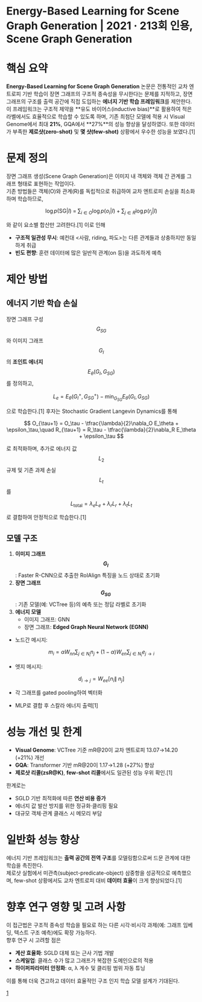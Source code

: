 # Energy-Based Learning for Scene Graph Generation | 2021 · 213회 인용, Scene Graph Generation

# 핵심 요약

**Energy-Based Learning for Scene Graph Generation** 논문은 전통적인 교차 엔트로피 기반 학습이 장면 그래프의 구조적 종속성을 무시한다는 문제를 지적하고, 장면 그래프의 구조를 출력 공간에 직접 도입하는 **에너지 기반 학습 프레임워크**를 제안한다. 이 프레임워크는 구조적 제약을 **유도 바이어스(inductive bias)**로 활용하여 적은 라벨에서도 효율적으로 학습할 수 있도록 하며, 기존 최첨단 모델에 적용 시 Visual Genome에서 최대 **21%**, GQA에서 **27%**의 성능 향상을 달성하였다. 또한 데이터가 부족한 **제로샷(zero-shot)** 및 **몇 샷(few-shot)** 상황에서 우수한 성능을 보였다.[1]

# 문제 정의

장면 그래프 생성(Scene Graph Generation)은 이미지 내 객체와 객체 간 관계를 그래프 형태로 표현하는 작업이다.  
기존 방법들은 객체(O)와 관계(R)를 독립적으로 취급하여 교차 엔트로피 손실을 최소화하며 학습하므로,  

$$
\log p(\mathrm{SG}|I) \;=\;\sum_{i\in O}\log p(o_i|I) + \sum_{j\in R}\log p(r_j|I)
$$  

와 같이 요소별 합산만 고려한다.[1]
이로 인해  
- **구조적 일관성 무시**: 예컨대 <사람, riding, 파도>는 다른 관계들과 상충하지만 동일하게 취급  
- **빈도 편향**: 훈련 데이터에 많은 일반적 관계(on 등)을 과도하게 예측  

# 제안 방법

## 에너지 기반 학습 손실

장면 그래프 구성 $$G_{SG}$$와 이미지 그래프 $$G_I$$의 **조인트 에너지** $$E_\theta(G_I, G_{SG})$$를 정의하고,  

$$
L_e = E_\theta(G^+_I, G^+_{SG}) - \min_{G_{SG}} E_\theta(G_I, G_{SG})
$$  

으로 학습한다.[1]
후자는 Stochastic Gradient Langevin Dynamics를 통해  

$$
O_{\tau+1} = O_\tau - \tfrac{\lambda}{2}\nabla_O E_\theta + \epsilon_\tau,\quad
R_{\tau+1} = R_\tau - \tfrac{\lambda}{2}\nabla_R E_\theta + \epsilon_\tau
$$  

로 최적화하며, 추가로 에너지 값 $$L_2$$ 규제 및 기존 과제 손실 $$L_t$$를  

$$
L_{\text{total}}=\lambda_e L_e + \lambda_r L_r + \lambda_t L_t
$$  

로 결합하여 안정적으로 학습한다.[1]

## 모델 구조

1. **이미지 그래프 $$G_I$$**: Faster R-CNN으로 추출한 RoIAlign 특징을 노드 상태로 초기화  
2. **장면 그래프 $$G_{SG}$$**: 기존 모델(예: VCTree 등)의 예측 또는 정답 라벨로 초기화  
3. **에너지 모델**  
   - 이미지 그래프: GNN  
   - 장면 그래프: **Edged Graph Neural Network (EGNN)**  
     
- 노드간 메시지:  

$$
       m_i = \alpha W_{nn}\sum_{j\in N_i}n_j + (1-\alpha)W_{en}\sum_{j\in N_i}e_{j\to i}
       $$  
     
- 엣지 메시지:  

$$
       d_{i\to j} = W_{ee}[n_i\|\;n_j]
       $$  
   
- 각 그래프를 gated pooling하여 벡터화  
   
- MLP로 결합 후 스칼라 에너지 출력[1]

# 성능 개선 및 한계

- **Visual Genome**: VCTree 기준 mR@20이 교차 엔트로피 13.07→14.20 (+21%) 개선  
- **GQA**: Transformer 기반 mR@20이 1.17→1.28 (+27%) 향상  
- **제로샷 리콜(zsR@K)**, **few-shot 리콜**에서도 일관된 성능 우위 확인.[1]

한계로는  
- SGLD 기반 최적화에 따른 **연산 비용 증가**  
- 에너지 값 발산 방지를 위한 정규화·클리핑 필요  
- 대규모 객체·관계 클래스 시 메모리 부담  

# 일반화 성능 향상

에너지 기반 프레임워크는 **출력 공간의 전역 구조**를 모델링함으로써 드문 관계에 대한 학습을 촉진한다.  
제로샷 실험에서 미관측(subject-predicate-object) 삼중항을 성공적으로 예측했으며, few-shot 상황에서도 교차 엔트로피 대비 **데이터 효율**이 크게 향상되었다.[1]

# 향후 연구 영향 및 고려 사항

이 접근법은 구조적 종속성 학습을 필요로 하는 다른 시각·비시각 과제(예: 그래프 임베딩, 텍스트 구조 예측)에도 확장 가능하다.  
향후 연구 시 고려할 점은  
- **계산 효율화**: SGLD 대체 또는 근사 기법 개발  
- **스케일업**: 클래스 수가 많고 그래프가 복잡한 도메인으로의 적용  
- **하이퍼파라미터 안정화**: α, λ 계수 및 클리핑 범위 자동 튜닝  

이를 통해 더욱 견고하고 데이터 효율적인 구조 인지 학습 모델 설계가 기대된다.

[1](https://ppl-ai-file-upload.s3.amazonaws.com/web/direct-files/attachments/65988149/cabe4c92-2a75-46ff-95d0-8216fb5da156/2103.02221v1.pdf)
